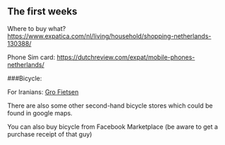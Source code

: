 ## The first weeks

Where to buy what? https://www.expatica.com/nl/living/household/shopping-netherlands-130388/

Phone Sim card: https://dutchreview.com/expat/mobile-phones-netherlands/

###Bicycle: 

For Iranians: [Gro Fietsen](https://maps.app.goo.gl/8bQVdTKod2d8Bqcd8)

There are also some other second-hand bicycle stores which could be found in google maps. 

You can also buy bicycle from Facebook Marketplace (be aware to get a purchase receipt of that guy)
